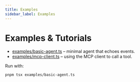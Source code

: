 ```yaml
---
title: Examples
sidebar_label: Examples
---
```


# Examples & Tutorials

- [examples/basic-agent.ts](../../examples/basic-agent.ts) – minimal agent that echoes events.
- [examples/mcp-client.ts](../../examples/mcp-client.ts) – using the MCP client to call a tool.

Run with:
```bash
pnpm tsx examples/basic-agent.ts
```
